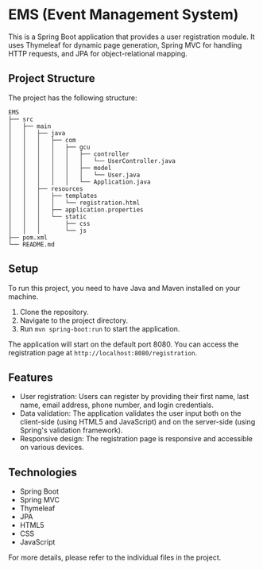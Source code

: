 # EMS (Event Management System)

This is a Spring Boot application that provides a user registration module. It uses Thymeleaf for dynamic page
generation, Spring MVC for handling HTTP requests, and JPA for object-relational mapping.

## Project Structure

The project has the following structure:

```
EMS
├── src
│   ├── main
│   │   ├── java
│   │   │   ├── com
│   │   │   │   ├── gcu
│   │   │   │   │   ├── controller
│   │   │   │   │   │   └── UserController.java
│   │   │   │   │   ├── model
│   │   │   │   │   │   └── User.java
│   │   │   │   │   └── Application.java
│   │   ├── resources
│   │   │   ├── templates
│   │   │   │   └── registration.html
│   │   │   ├── application.properties
│   │   │   └── static
│   │   │       ├── css
│   │   │       └── js
├── pom.xml
└── README.md
```

## Setup

To run this project, you need to have Java and Maven installed on your machine.

1. Clone the repository.
2. Navigate to the project directory.
3. Run `mvn spring-boot:run` to start the application.

The application will start on the default port 8080. You can access the registration page
at `http://localhost:8080/registration`.

## Features

- User registration: Users can register by providing their first name, last name, email address, phone number, and login
  credentials.
- Data validation: The application validates the user input both on the client-side (using HTML5 and JavaScript) and on
  the server-side (using Spring's validation framework).
- Responsive design: The registration page is responsive and accessible on various devices.

## Technologies

- Spring Boot
- Spring MVC
- Thymeleaf
- JPA
- HTML5
- CSS
- JavaScript

For more details, please refer to the individual files in the project.
